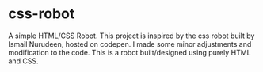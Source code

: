 # css-robot
A simple HTML/CSS Robot. 
This project is inspired by the css robot built by Ismail Nurudeen, hosted on codepen.
I made some minor adjustments and modification to the code.
This is a robot built/designed using purely HTML and CSS.
